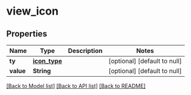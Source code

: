 # view_icon
## Properties

| Name | Type | Description | Notes |
|------------ | ------------- | ------------- | -------------|
| **ty** | [**icon_type**](icon_type.md) |  | [optional] [default to null] |
| **value** | **String** |  | [optional] [default to null] |

[[Back to Model list]](../README.md#documentation-for-models) [[Back to API list]](../README.md#documentation-for-api-endpoints) [[Back to README]](../README.md)

